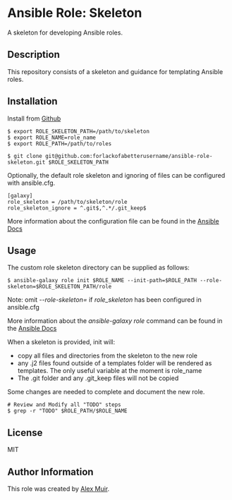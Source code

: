 # Ansible Role: Skeleton
A skeleton for developing Ansible roles.

## Description
This repository consists of a skeleton and guidance for templating Ansible roles.

## Installation
Install from [Github](https://github.com/alexmuir97/ansible-role-skeleton)
```
$ export ROLE_SKELETON_PATH=/path/to/skeleton
$ export ROLE_NAME=role_name
$ export ROLE_PATH=/path/to/roles

$ git clone git@github.com:forlackofabetterusername/ansible-role-skeleton.git $ROLE_SKELETON_PATH
```
Optionally, the default role skeleton and ignoring of files can be configured with ansible.cfg.

```
[galaxy]
role_skeleton = /path/to/skeleton/role
role_skeleton_ignore = ^.git$,^.*/.git_keep$
```
More information about the configuration file can be found in the [Ansible Docs](https://docs.ansible.com/ansible/latest/reference_appendices/config.html#the-configuration-file)

## Usage
The custom role skeleton directory can be supplied as follows:

```
$ ansible-galaxy role init $ROLE_NAME --init-path=$ROLE_PATH --role-skeleton=$ROLE_SKELETON_PATH/role
```

Note: omit *--role-skeleton=* if *role_skeleton* has been configured in ansible.cfg

More information about the *ansible-galaxy role* command can be found in the [Ansible Docs](https://docs.ansible.com/ansible/latest/cli/ansible-galaxy.html#role)

When a skeleton is provided, init will:

- copy all files and directories from the skeleton to the new role
- any .j2 files found outside of a templates folder will be rendered as templates. The only useful variable at the moment is role_name
- The .git folder and any .git_keep files will not be copied

Some changes are needed to complete and document the new role.

```
# Review and Modify all "TODO" steps
$ grep -r "TODO" $ROLE_PATH/$ROLE_NAME
```

## License
MIT

## Author Information
This role was created by [Alex Muir](https://www.linkedin.com/in/alexmuir97/).
